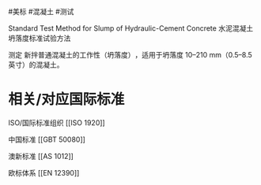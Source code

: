#美标 #混凝土 #测试 

Standard Test Method for Slump of Hydraulic-Cement Concrete
水泥混凝土坍落度标准试验方法

测定 ​​新拌普通混凝土的工作性（坍落度）​​，适用于坍落度 ​​10–210 mm​​（0.5–8.5英寸）的混凝土。


# 相关/对应国际标准

ISO/国际标准组织
[[ISO 1920]]

中国标准
[[GBT 50080]]

澳新标准
[[AS 1012]]

欧标体系
[[EN 12390]]


